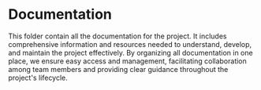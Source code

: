 # Documentation

This folder contain all the documentation for the project. It includes comprehensive information and 
resources needed to understand, develop, and maintain the project effectively. By organizing all 
documentation in one place, we ensure easy access and management, facilitating collaboration among team 
members and providing clear guidance throughout the project's lifecycle.
